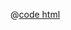 <DemoWrap>
  <template #header>

### 自定义参数

  </template>
  <template #tip>

<n-alert title="注意" type="warning">

使用 `useCustomParamsStore` 方法创建自定义参数，通过 `customParamsStore` 属性传入 Protable。 同时，你需要使用 `customParamsStore.updateCustomParams` 对参数进行更新。

</n-alert>

有时你需要转换一下 url 上解析后的数据格式，可以进行如下配置

```typescript
const customParamsStore = useCustomParamsStore(
  {
    suffix: null,
    age: null
  },
  {
    age: {
      type: 'number',
      // 利用 transform 函数转为int类型
      transform: (value: string) => {
        return value !== null ? parseInt(value) : null
      }
    }
  }
)
```

  </template>
  <template #demo>
    <CustomParamsDemo/>
  </template>

@[code html](./CustomParamsDemo.vue)

</DemoWrap>
